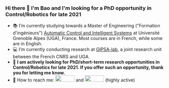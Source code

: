 ### Hi there 👋 I'm Bao and I'm looking for a PhD opportunity in Control/Robotics for late 2021

- :books: I’m currently studying towards a Master of Engineering ("Formation d'ingénieurs") [Automatic Control and Intelligent Systems](https://ense3.grenoble-inp.fr/fr/formation/filiere-automatique-systemes-intelligents#page-presentation) at Université Grenoble Alpes (UGA), France. Most courses are in French, while some are in English.
- :computer: I’m currently conducting research at [GIPSA-lab](http://www.gipsa-lab.grenoble-inp.fr/en/home.php), a joint research unit between the French CNRS and UGA.
- :mag_right: **I am actively looking for PhD/short-term research opportunities in Control/Robotics for late 2021. If you offer such an opportunity, thank you for letting me know.**
- :calling: How to reach me: [<img src="https://img.shields.io/badge/Gmail-D14836?style=for-the-badge&logo=gmail&logoColor=white" height="20" width="60"/>](mailto:gia-quoc-bao.tran@grenoble-inp.org) and [<img src="https://img.shields.io/badge/LinkedIn-0077B5?style=for-the-badge&logo=linkedin&logoColor=white" height="20" width="60"/>](https://www.linkedin.com/in/tran-gia-quoc-bao/) (highly active)
